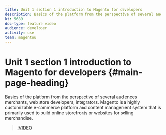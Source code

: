```yaml
---
title: Unit 1 section 1 introduction to Magento for developers
description: Basics of the platform from the perspective of several audiences merchants, web store developers, integrators. Magento is a highly customizable e-commerce platform and content management system that is primarily used to build online storefronts or websites for selling merchandise.
kt: 5689
doc-type: feature video
audience: developer
activity: use
team: magentou
---
```


# Unit 1 section 1 introduction to Magento for developers {#main-page-heading}

Basics of the platform from the perspective of several audiences merchants, web store developers, integrators. Magento is a highly customizable e-commerce platform and content management system that is primarily used to build online storefronts or websites for selling merchandise.

>[!VIDEO](https://video.tv.adobe.com/v/36191)